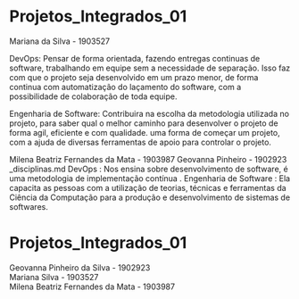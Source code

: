 # Projetos_Integrados_01
Mariana da Silva - 1903527 

DevOps: Pensar de forma orientada, fazendo entregas continuas de software, trabalhando em equipe sem a necessidade de separação. 
Isso faz com que o projeto seja desenvolvido em um prazo menor, de forma continua com automatização do laçamento do software, com a possibilidade de colaboração de toda equipe.

Engenharia de Software: Contribuira na escolha da metodologia utilizada no projeto, para saber qual o melhor caminho para desenvolver o projeto de forma agil, eficiente e com qualidade.
uma forma de começar um projeto, com a ajuda de diversas ferramentas de apoio para controlar o projeto.

Milena Beatriz Fernandes da Mata - 1903987 
Geovanna Pinheiro - 1902923 
_disciplinas.md DevOps : Nos ensina sobre desenvolvimento de software, é uma metodologia de implementação contínua .
Engenharia de Software : Ela capacita as pessoas com a utilização de teorias, técnicas e ferramentas da Ciência da Computação para a produção e desenvolvimento de sistemas de softwares.
# Projetos_Integrados_01  
Geovanna Pinheiro da Silva - 1902923  
Mariana Silva - 1903527  
Milena Beatriz Fernandes da Mata - 1903987  
